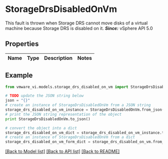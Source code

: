 # StorageDrsDisabledOnVm

This fault is thrown when Storage DRS cannot move disks of a virtual machine because Storage DRS is disabled on it.  ***Since:*** vSphere API 5.0 

## Properties
Name | Type | Description | Notes
------------ | ------------- | ------------- | -------------

## Example

```python
from vmware_vi.models.storage_drs_disabled_on_vm import StorageDrsDisabledOnVm

# TODO update the JSON string below
json = "{}"
# create an instance of StorageDrsDisabledOnVm from a JSON string
storage_drs_disabled_on_vm_instance = StorageDrsDisabledOnVm.from_json(json)
# print the JSON string representation of the object
print StorageDrsDisabledOnVm.to_json()

# convert the object into a dict
storage_drs_disabled_on_vm_dict = storage_drs_disabled_on_vm_instance.to_dict()
# create an instance of StorageDrsDisabledOnVm from a dict
storage_drs_disabled_on_vm_form_dict = storage_drs_disabled_on_vm.from_dict(storage_drs_disabled_on_vm_dict)
```
[[Back to Model list]](../README.md#documentation-for-models) [[Back to API list]](../README.md#documentation-for-api-endpoints) [[Back to README]](../README.md)



